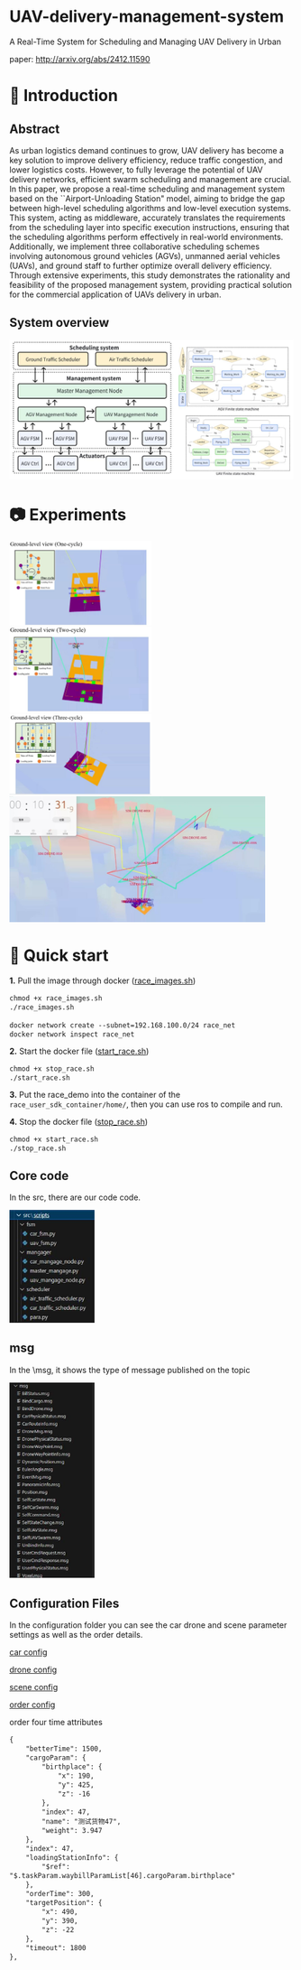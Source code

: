 # UAV-delivery-management-system
A Real-Time System for Scheduling and Managing UAV Delivery in Urban 

paper: http://arxiv.org/abs/2412.11590

# 💫 Introduction

## Abstract
As urban logistics demand continues to grow, UAV delivery has become a key solution to improve delivery efficiency, reduce traffic congestion, and lower logistics costs. However, to fully leverage the potential of UAV  delivery networks, efficient swarm scheduling and management are crucial. In this paper, we propose a real-time scheduling and management system based on the ``Airport-Unloading Station" model, aiming to bridge the gap between high-level scheduling algorithms and low-level execution systems. This system, acting as middleware, accurately translates the requirements from the scheduling layer into specific execution instructions, ensuring that the scheduling algorithms perform effectively in real-world environments. Additionally, we implement three collaborative scheduling schemes involving autonomous ground vehicles (AGVs), unmanned aerial vehicles (UAVs), and ground staff to further optimize overall delivery efficiency. 
Through extensive experiments, this study demonstrates the rationality and feasibility of the proposed management system, providing practical solution for the commercial application of UAVs delivery in urban.

## System overview

![](/pic/frame.jpg)


# 📷 Experiments

<img src="/pic/one.jpg" width="50%">
<img src="/pic/two.jpg" width="50%">
<img src="/pic/three.jpg" width="50%">
<img src="/pic/1.jpg" width="90%">

# 🎵 Quick start

**1.** Pull the image through docker ([race_images.sh](/shell_file/race_images.sh))

```bash{.line-numbers}
chmod +x race_images.sh
./race_images.sh

docker network create --subnet=192.168.100.0/24 race_net
docker network inspect race_net
```

**2.** Start the docker file ([start_race.sh](/shell_file/start_race.sh))

```bash{.line-numbers}
chmod +x stop_race.sh
./start_race.sh
```

**3.** Put the race_demo into the container of the `race_user_sdk_container/home/`, then you can use ros to compile and run.

**4.** Stop the docker file ([stop_race.sh](/shell_file/stop_race.sh))

```bash{.line-numbers}
chmod +x start_race.sh
./stop_race.sh
```

## Core code
In the src, there are our code code.

<img src="/pic/code.jpg" width="30%">

## msg
In the \msg, it shows the type of message published on the topic

<img src="/pic/msg.jpg" width="30%">

## Configuration Files

In the configuration folder you can see the car drone and scene parameter settings as well as the order details.

[car config](config/car/config.json)

[drone config](config/drone/drone.json)

[scene config](config/scene/scene.config)

[order config](config/user/config.json)

order four time attributes
```json{.line-numbers}
{
    "betterTime": 1500,
    "cargoParam": {
        "birthplace": {
            "x": 190,
            "y": 425,
            "z": -16
        },
        "index": 47,
        "name": "测试货物47",
        "weight": 3.947
    },
    "index": 47,
    "loadingStationInfo": {
        "$ref": "$.taskParam.waybillParamList[46].cargoParam.birthplace"
    },
    "orderTime": 300,
    "targetPosition": {
        "x": 490,
        "y": 390,
        "z": -22
    },
    "timeout": 1800
},
```
